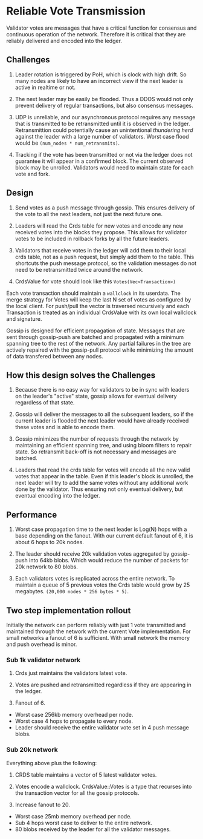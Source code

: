 # Reliable Vote Transmission

Validator votes are messages that have a critical function for consensus and
continuous operation of the network. Therefore it is critical that they are
reliably delivered and encoded into the ledger.

## Challenges

1. Leader rotation is triggered by PoH, which is clock with high drift.  So many
nodes are likely to have an incorrect view if the next leader is active in
realtime or not.

2. The next leader may be easily be flooded.  Thus a DDOS would not only prevent
delivery of regular transactions, but also consensus messages.

3. UDP is unreliable, and our asynchronous protocol requires any message that is
transmitted to be retransmitted until it is observed in the ledger.
Retransmittion could potentially cause an unintentional *thundering herd*
against the leader with a large number of validators.  Worst case flood would be
`(num_nodes * num_retransmits)`.

4. Tracking if the vote has been transmitted or not via the ledger does not
guarantee it will appear in a confirmed block.  The current observed block may
be unrolled. Validators would need to maintain state for each vote and fork.


## Design

1. Send votes as a push message through gossip.  This ensures delivery of the
vote to all the next leaders, not just the next future one.

2. Leaders will read the Crds table for new votes and encode any new received
votes into the blocks they propose.  This allows for validator votes to be
included in rollback forks by all the future leaders.

3. Validators that receive votes in the ledger will add them to their local crds
table, not as a push request, but simply add them to the table.  This shortcuts
the push message protocol, so the validation messages do not need to be
retransmitted twice around the network.

4. CrdsValue for vote should look like this ``` Votes(Vec<Transaction>) ```

Each vote transaction should maintain a `wallclock` in its userdata.  The merge
strategy for Votes will keep the last N set of votes as configured by the local
client.  For push/pull the vector is traversed recursively and each Transaction
is treated as an individual CrdsValue with its own local wallclock and
signature.

Gossip is designed for efficient propagation of state.  Messages that are sent
through gossip-push are batched and propagated with a minimum spanning tree to
the rest of the network. Any partial failures in the tree are actively repaired
with the gossip-pull protocol while minimizing the amount of data transfered
between any nodes.


## How this design solves the Challenges

1. Because there is no easy way for validators to be in sync with leaders on the
leader's "active" state, gossip allows for eventual delivery regardless of that
state.

2. Gossip will deliver the messages to all the subsequent leaders, so if the
current leader is flooded the next leader would have already received these
votes and is able to encode them.

3. Gossip minimizes the number of requests through the network by maintaining an
efficient spanning tree, and using bloom filters to repair state.  So retransmit
back-off is not necessary and messages are batched.

4. Leaders that read the crds table for votes will encode all the new valid
votes that appear in the table.  Even if this leader's block is unrolled, the
next leader will try to add the same votes without any additional work done by
the validator.  Thus ensuring not only eventual delivery, but eventual encoding
into the ledger.


## Performance

1. Worst case propagation time to the next leader is Log(N) hops with a base
depending on the fanout.  With our current default fanout of 6, it is about 6
hops to 20k nodes.

2. The leader should receive 20k validation votes aggregated by gossip-push into
64kb blobs. Which would reduce the number of packets for 20k network to 80
blobs.

3. Each validators votes is replicated across the entire network.  To maintain a
queue of 5 previous votes the Crds table would grow by 25 megabytes.  `(20,000
nodes * 256 bytes * 5)`.

## Two step implementation rollout

Initially the network can perform reliably with just 1 vote transmitted and
maintained through the network with the current Vote implementation.  For small
networks a fanout of 6 is sufficient.  With small network the memory and push
overhead is minor.

### Sub 1k validator network

1. Crds just maintains the validators latest vote.

2. Votes are pushed and retransmitted regardless if they are appearing in the
ledger.

3. Fanout of 6.

* Worst case 256kb memory overhead per node.
* Worst case 4 hops to propagate to every node.
* Leader should receive the entire validator vote set in 4 push message blobs.

### Sub 20k network

Everything above plus the following:

1. CRDS table maintains a vector of 5 latest validator votes.

2. Votes encode a wallclock.  CrdsValue::Votes is a type that recurses into the
transaction vector for all the gossip protocols.

3. Increase fanout to 20.

* Worst case 25mb memory overhead per node.
* Sub 4 hops worst case to deliver to the entire network.
* 80 blobs received by the leader for all the validator messages.
